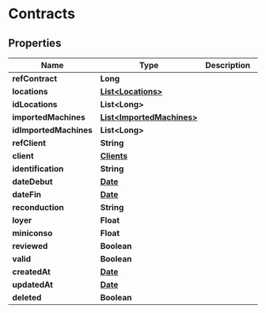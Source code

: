 # Contracts

## Properties
Name | Type | Description | Notes
------------ | ------------- | ------------- | -------------
**refContract** | **Long** |  |  [optional]
**locations** | [**List&lt;Locations&gt;**](Locations.md) |  |  [optional]
**idLocations** | **List&lt;Long&gt;** |  |  [optional]
**importedMachines** | [**List&lt;ImportedMachines&gt;**](ImportedMachines.md) |  |  [optional]
**idImportedMachines** | **List&lt;Long&gt;** |  |  [optional]
**refClient** | **String** |  |  [optional]
**client** | [**Clients**](Clients.md) |  |  [optional]
**identification** | **String** |  |  [optional]
**dateDebut** | [**Date**](Date.md) |  |  [optional]
**dateFin** | [**Date**](Date.md) |  |  [optional]
**reconduction** | **String** |  |  [optional]
**loyer** | **Float** |  |  [optional]
**miniconso** | **Float** |  |  [optional]
**reviewed** | **Boolean** |  |  [optional]
**valid** | **Boolean** |  |  [optional]
**createdAt** | [**Date**](Date.md) |  |  [optional]
**updatedAt** | [**Date**](Date.md) |  |  [optional]
**deleted** | **Boolean** |  |  [optional]
